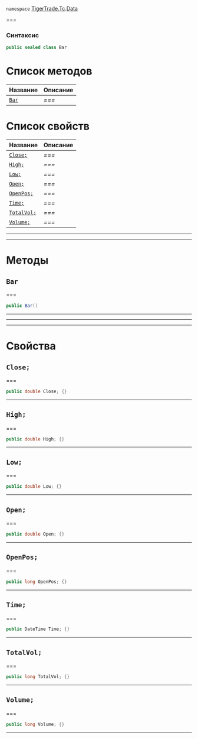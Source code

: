
`namespace` [TigerTrade.Tc](../../TigerTrade.Tc.md).[Data](../../TigerTrade.Tc/Data.md)


===

### Синтаксис
```csharp
public sealed class Bar
```


# Список методов
| Название | Описание |
| --- | --- |
| [`Bar`](#method-bar) | *===* |

# Список свойств
| Название | Описание |
| --- | --- |
| [`Close;`](#property-close;) | *===* |
| [`High;`](#property-high;) | *===* |
| [`Low;`](#property-low;) | *===* |
| [`Open;`](#property-open;) | *===* |
| [`OpenPos;`](#property-openpos;) | *===* |
| [`Time;`](#property-time;) | *===* |
| [`TotalVol;`](#property-totalvol;) | *===* |
| [`Volume;`](#property-volume;) | *===* |





***  
***  
# Методы

## `Bar`<a href="method-bar" id="method-bar"></a>
===
```csharp
public Bar()
```

***  
***  
 ***  
# Свойства

## `Close;`<a href="property-close;" id="property-close;"></a>
===
```csharp
public double Close; {}
```  
***

## `High;`<a href="property-high;" id="property-high;"></a>
===
```csharp
public double High; {}
```  
***

## `Low;`<a href="property-low;" id="property-low;"></a>
===
```csharp
public double Low; {}
```  
***

## `Open;`<a href="property-open;" id="property-open;"></a>
===
```csharp
public double Open; {}
```  
***

## `OpenPos;`<a href="property-openpos;" id="property-openpos;"></a>
===
```csharp
public long OpenPos; {}
```  
***

## `Time;`<a href="property-time;" id="property-time;"></a>
===
```csharp
public DateTime Time; {}
```  
***

## `TotalVol;`<a href="property-totalvol;" id="property-totalvol;"></a>
===
```csharp
public long TotalVol; {}
```  
***

## `Volume;`<a href="property-volume;" id="property-volume;"></a>
===
```csharp
public long Volume; {}
```  
***


